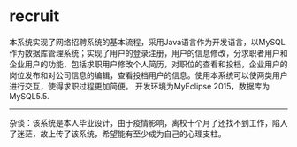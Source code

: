 # recruit
 本系统实现了网络招聘系统的基本流程，采用Java语言作为开发语言，以MySQL作为数据库管理系统；实现了用户的登录注册，用户的信息修改，分求职者用户和企业用户的功能，包括求职用户修改个人简历，对职位的查看和投档，企业用户的岗位发布和对公司信息的编辑，查看投档用户的信息。使用本系统可以使两类用户进行交互，使得求职过程更加简便。
开发环境为MyEclipse 2015，数据库为MySQL5.5.















------------------------------------------------------------------------------------------------------------------------------------------------------------------
杂谈：该系统是本人毕业设计，由于疫情影响，离校十个月了还找不到工作，陷入了迷茫，故上传了该系统，希望能有至少成为自己的心理支柱。

